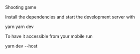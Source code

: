 Shooting game

Install the dependencies and start the development server with

yarn
yarn dev

To have it accessible from your mobile run

yarn dev --host


 
 
